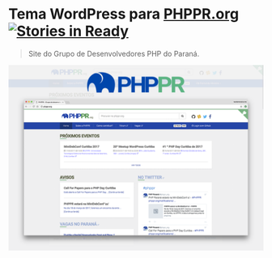 # Tema WordPress para [PHPPR.org](http://phppr.org/) [![Stories in Ready](https://badge.waffle.io/phppr/theme-phppr.org.png?label=ready&title=Ready)](https://waffle.io/phppr/theme-phppr.org?utm_source=badge)

> Site do Grupo de Desenvolvedores PHP do Paraná.

![screenshot of phppr.org](/screenshot.png)
